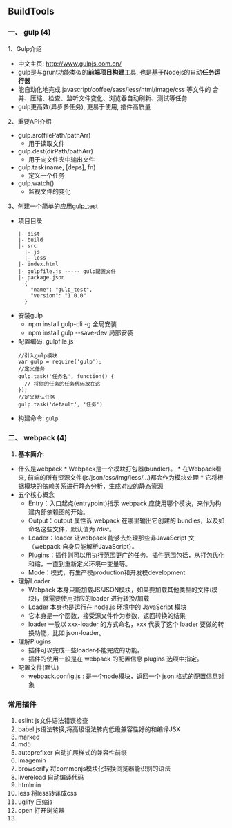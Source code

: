 ## BuildTools

### 一、 gulp (4)
1、Gulp介绍
* 中文主页: http://www.gulpjs.com.cn/
* gulp是与grunt功能类似的**前端项目构建**工具, 也是基于Nodejs的自动**任务运行器**
* 能自动化地完成 javascript/coffee/sass/less/html/image/css 等文件的
  合并、压缩、检查、监听文件变化、浏览器自动刷新、测试等任务
* gulp更高效(异步多任务), 更易于使用, 插件高质量

2、重要API介绍
* gulp.src(filePath/pathArr) 
  * 用于读取文件
* gulp.dest(dirPath/pathArr)
  * 用于向文件夹中输出文件
* gulp.task(name, [deps], fn) 
  * 定义一个任务
* gulp.watch() 
  * 监视文件的变化

3、创建一个简单的应用gulp_test
* 项目目录
  ```
  |- dist
  |- build
  |- src
    |- js
    |- less
  |- index.html
  |- gulpfile.js ----- gulp配置文件
  |- package.json
    {
      "name": "gulp_test",
      "version": "1.0.0"
    } 
  ```
* 安装gulp
  * npm install gulp-cli -g 全局安装
  * npm install gulp --save-dev 局部安装
* 配置编码: gulpfile.js
  ```
  //引入gulp模块
  var gulp = require('gulp');
  //定义任务
  gulp.task('任务名', function() {
    // 将你的任务的任务代码放在这
  });
  //定义默认任务
  gulp.task('default', '任务')
  ```
* 构建命令: `gulp`

### 二、 webpack (4)

1. **基本简介**:
* 什么是webpack
		* Webpack是一个模块打包器(bundler)。
		* 在Webpack看来, 前端的所有资源文件(js/json/css/img/less/...)都会作为模块处理
		* 它将根据模块的依赖关系进行静态分析，生成对应的静态资源
* 五个核心概念
  * Entry：入口起点(entrypoint)指示 webpack 应使用哪个模块，来作为构建内部依赖图的开始。
  * Output：output 属性诉 webpack 在哪里输出它创建的 bundles，以及如命名这些文件，默认值为./dist。
  * Loader：loader 让webpack 能够去处理那些非JavaScript 文（webpack 自身只能解析JavaScript）。
  * Plugins：插件则可以用执行范围更广的任务。插件范围包括，从打包优化和缩，一直到重新定义环境中变量等。
  * Mode：模式，有生产模production和开发模development
* 理解Loader
  * Webpack 本身只能加载JS/JSON模块，如果要加载其他类型的文件(模块)，就需要使用对应的loader 进行转换/加载
  * Loader 本身也是运行在 node.js 环境中的 JavaScript 模块
  * 它本身是一个函数，接受源文件作为参数，返回转换的结果
  * loader 一般以 xxx-loader 的方式命名，xxx 代表了这个 loader 要做的转换功能，比如 json-loader。
* 理解Plugins
  * 插件可以完成一些loader不能完成的功能。
  * 插件的使用一般是在 webpack 的配置信息 plugins 选项中指定。
* 配置文件(默认)
  * webpack.config.js : 是一个node模块，返回一个 json 格式的配置信息对象

### 常用插件

1. eslint    js文件语法错误检查
2. babel     js语法转换,将高级语法转向低级兼容性好的和编译JSX
3. marked     
4. md5
5. autoprefixer    自动扩展样式的兼容性前缀
6. imagemin
7. browserify  将commonjs模块化转换浏览器能识别的语法
8. livereload  自动编译代码
9. htmlmin
10. less    将less转译成css     
11. uglify  压缩js
12. open   打开浏览器
13. 
